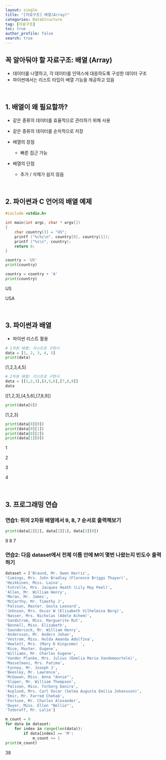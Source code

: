 ```yaml
---
layout: single
title: "[자료구조] 배열(Array)"
categories: DataStructure
tag: [자료구조]
toc: true
author_profile: false
search: true
---
```


## 꼭 알아둬야 할 자료구조: 배열 (Array)

- 데이터를 나열하고, 각 데이터를 인덱스에 대응하도록 구성한 데이터 구조
- 파이썬에서는 리스트 타입이 배열 기능을 제공하고 있음

<br/>

## 1. 배열이 왜 필요할까?

- 같은 종류의 데이터를 효율적으로 관리하기 위해 사용
- 같은 종류의 데이터를 순차적으로 저장

- 배열의 장점
  - 빠른 접근 가능
- 배열의 단점
  - 추가 / 삭제가 쉽지 않음

<br/>

## 2. 파이썬과 C 언어의 배열 예제

```c
#include <stdio.h>

int main(int argc, char * argv[])
{
    char country[3] = "US";
    printf ("%c%c\n", country[0], country[1]);
    printf ("%s\n", country);
    return 0;
}
```

```python
country = 'US'
print(country)

country = country + 'A'
print(country)
```

US

USA

<br/>

## 3. 파이썬과 배열

- 파이썬 리스트 활용

```python
# 1차원 배열: 리스트로 구현시
data = [1, 2, 3, 4, 5]
print(data)
```

[1,2,3,4,5]

```python
# 2차원 배열: 리스트로 구현시
data = [[1,2,3],[4,5,6],[7,8,9]]
data
```

[[1,2,3],[4,5,6],[7,8,9]]

```python
print(data[0])
```

[1,2,3]

```python
print(data[0][0])
print(data[0][1])
print(data[0][2])
print(data[1][0])
```

1

2

3

4

<br/>

## 3. 프로그래밍 연습

### 연습1: 위의 2차원 배열에서 9, 8, 7 순서로 출력해보기

```python
print(data[2][2], data[2][1], data[2][0])
```

9 8 7

### 연습2: 다음 dataset에서 전체 이름 안에 M이 몇번 나왔는지 빈도수 출력하기

```python
dataset = ['Braund, Mr. Owen Harris',
'Cumings, Mrs. John Bradley (Florence Briggs Thayer)',
'Heikkinen, Miss. Laina',
'Futrelle, Mrs. Jacques Heath (Lily May Peel)',
'Allen, Mr. William Henry',
'Moran, Mr. James',
'McCarthy, Mr. Timothy J',
'Palsson, Master. Gosta Leonard',
'Johnson, Mrs. Oscar W (Elisabeth Vilhelmina Berg)',
'Nasser, Mrs. Nicholas (Adele Achem)',
'Sandstrom, Miss. Marguerite Rut',
'Bonnell, Miss. Elizabeth',
'Saundercock, Mr. William Henry',
'Andersson, Mr. Anders Johan',
'Vestrom, Miss. Hulda Amanda Adolfina',
'Hewlett, Mrs. (Mary D Kingcome) ',
'Rice, Master. Eugene',
'Williams, Mr. Charles Eugene',
'Vander Planke, Mrs. Julius (Emelia Maria Vandemoortele)',
'Masselmani, Mrs. Fatima',
'Fynney, Mr. Joseph J',
'Beesley, Mr. Lawrence',
'McGowan, Miss. Anna "Annie"',
'Sloper, Mr. William Thompson',
'Palsson, Miss. Torborg Danira',
'Asplund, Mrs. Carl Oscar (Selma Augusta Emilia Johansson)',
'Emir, Mr. Farred Chehab',
'Fortune, Mr. Charles Alexander',
'Dwyer, Miss. Ellen "Nellie"',
'Todoroff, Mr. Lalio']
```

```python
m_count = 0
for data in dataset:
	for index in range(len(data)):
		if data[index] == 'M':
			m_count += 1
print(m_count)
```

38
